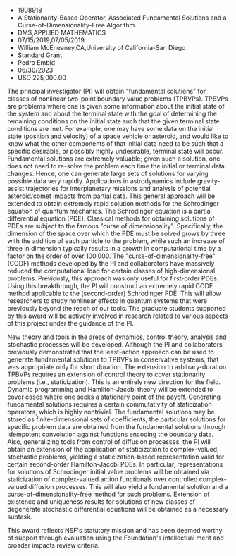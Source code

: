 
* 1908918
* A Stationarity-Based Operator, Associated Fundamental Solutions and a Curse-of-Dimensionality-Free Algorithm
* DMS,APPLIED MATHEMATICS
* 07/15/2019,07/05/2019
* William McEneaney,CA,University of California-San Diego
* Standard Grant
* Pedro Embid
* 06/30/2023
* USD 225,000.00

The principal investigator (PI) will obtain "fundamental solutions" for classes
of nonlinear two-point boundary value problems (TPBVPs). TPBVPs are problems
where one is given some information about the initial state of the system and
about the terminal state with the goal of determining the remaining conditions
on the initial state such that the given terminal state conditions are met. For
example, one may have some data on the initial state (position and velocity) of
a space vehicle or asteroid, and would like to know what the other components of
that initial data need to be such that a specific desirable, or possibly highly
undesirable, terminal state will occur. Fundamental solutions are extremely
valuable; given such a solution, one does not need to re-solve the problem each
time the initial or terminal data changes. Hence, one can generate large sets of
solutions for varying possible data very rapidly. Applications in astrodynamics
include gravity-assist trajectories for interplanetary missions and analysis of
potential asteroid/comet impacts from partial data. This general approach will
be extended to obtain extremely rapid solution methods for the Schrodinger
equation of quantum mechanics. The Schrodinger equation is a partial
differential equation (PDE). Classical methods for obtaining solutions of PDEs
are subject to the famous "curse of dimensionality". Specifically, the dimension
of the space over which the PDE must be solved grows by three with the addition
of each particle to the problem, while such an increase of three in dimension
typically results in a growth in computational time by a factor on the order of
over 100,000. The "curse-of-dimensionality-free" (CODF) methods developed by the
PI and collaborators have massively reduced the computational load for certain
classes of high-dimensional problems. Previously, this approach was only useful
for first-order PDEs. Using this breakthrough, the PI will construct an
extremely rapid CODF method applicable to the (second-order) Schrodinger PDE.
This will allow researchers to study nonlinear effects in quantum systems that
were previously beyond the reach of our tools. The graduate students supported
by this award will be actively involved in research related to various aspects
of this project under the guidance of the PI.

New theory and tools in the areas of dynamics, control theory, analysis and
stochastic processes will be developed. Although the PI and collaborators
previously demonstrated that the least-action approach can be used to generate
fundamental solutions to TPBVPs in conservative systems, that was appropriate
only for short duration. The extension to arbitrary-duration TPBVPs requires an
extension of control theory to cover stationarity problems (i.e.,
staticization). This is an entirely new direction for the field. Dynamic
programming and Hamilton-Jacobi theory will be extended to cover cases where one
seeks a stationary point of the payoff. Generating fundamental solutions
requires a certain commutativity of staticization operators, which is highly
nontrivial. The fundamental solutions may be stored as finite-dimensional sets
of coefficients; the particular solutions for specific problem data are obtained
from the fundamental solutions through idempotent convolution against functions
encoding the boundary data. Also, generalizing tools from control of diffusion
processes, the PI will obtain an extension of the application of staticization
to complex-valued, stochastic problems, yielding a staticization-based
representation valid for certain second-order Hamilton-Jacobi PDEs. In
particular, representations for solutions of Schrodinger initial value problems
will be obtained via staticization of complex-valued action functionals over
controlled complex-valued diffusion processes. This will also yield a
fundamental solution and a curse-of-dimensionality-free method for such
problems. Extension of existence and uniqueness results for solutions of new
classes of degenerate stochastic differential equations will be obtained as a
necessary subtask.

This award reflects NSF's statutory mission and has been deemed worthy of
support through evaluation using the Foundation's intellectual merit and broader
impacts review criteria.
